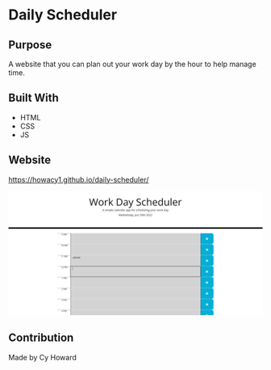 # Daily Scheduler

## Purpose
A website that you can plan out your work day by the hour to help manage time.

## Built With
* HTML
* CSS
* JS

## Website
https://howacy1.github.io/daily-scheduler/

![Daily Scheduler](dailyPic.PNG)
## Contribution
Made by Cy Howard
